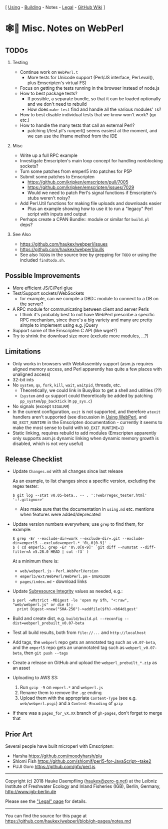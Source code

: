 
\[ [Using](using.html) -
[Building](building.html) -
Notes -
[Legal](legal.html) -
[GitHub Wiki](https://github.com/haukex/webperl/wiki) \]

🕸️🐪 Misc. Notes on WebPerl
=========================


TODOs
-----

1. Testing
	
	- Continue work on `WebPerl.t`
		- More tests for Unicode support (Perl/JS interface, Perl.eval(), plus Emscripten's virtual FS)
	- Focus on getting the tests running in the browser instead of node.js
	- How to best package tests?
		- If possible, a separate bundle, so that it can be loaded optionally and we don't need to rebuild
		- How does `make test` find and handle all the various modules' `t`s?
	- How to best disable individual tests that we know won't work? (qx etc.)
	- How to handle the many tests that call an external Perl?
		- patching t/test.pl's runperl() seems easiest at the moment, and we can use the iframe method from the IDE

2. Misc
	
	- Write up a full RPC example
	- Investigate Emscripten's main loop concept for handling nonblocking sockets?
	- Turn some patches from emperl5 into patches for P5P
	- Submit some patches to Emscripten
		- https://github.com/kripken/emscripten/pull/7005
		- https://github.com/kripken/emscripten/issues/7029
		- Would we need to patch Perl's signal functions if Emscripten's stubs weren't noisy?
	- Add Perl.Util functions for making file uploads and downloads easier
		- Plus an example showing how to use it to run a "legacy" Perl script with inputs and output
	- Perhaps create a CPAN Bundle:: module or similar for `build.pl` deps?

3. See Also
	
	- <https://github.com/haukex/webperl/issues>
	- <https://github.com/haukex/webperl/pulls>
	- See also `TODO`s in the source tree by grepping for `TODO`
	  or using the included `findtodo.sh`.


Possible Improvements
---------------------

- More efficient JS/C/Perl glue
- Test/Support sockets/WebSockets
	- for example, can we compile a DBD:: module to connect to a DB on the server?
- A RPC module for communicating between client and server Perls
	- I think it's probably best to not have WebPerl prescribe a specific RPC mechanism,
	  since there's a big variety and many are pretty simple to implement using e.g. jQuery
- Support some of the Emscripten C API (like wget?)
- Try to shrink the download size more (exclude more modules, ...?)


Limitations
-----------

- Only works in browsers with WebAssembly support
  (asm.js requires aligned memory access, and Perl apparently has quite a few places with unaligned access)
- 32-bit ints
- No `system`, `qx`, `fork`, `kill`, `wait`, `waitpid`, threads, etc.
	- Theoretically, we could link in BusyBox to get a shell and utilities (??)
	- (`system` and `qx` support could theoretically be added by patching `pp_system`/`pp_backtick` in `pp_sys.c`)
- No signals (except `SIGALRM`)
- In the current configuration, `exit` is not supported, and therefore `atexit` handlers aren't supported
  (see discussion in [Using WebPerl](using.html), and `NO_EXIT_RUNTIME` in the Emscripten documentation -
  currently it seems to make the most sense to build with `NO_EXIT_RUNTIME=1`)
- Static linking, requires rebuild to add modules
  (Emscripten apparently only supports asm.js dynamic linking when dynamic memory growth is disabled, which is not very useful)


Release Checklist
-----------------

- Update `Changes.md` with all changes since last release
  
  As an example, to list changes since a specific version, excluding the regex tester:
  
      $ git log --stat v0.05-beta.. -- . ':!web/regex_tester.html' ':!.gitignore'
  
	- Also make sure that the documentation in `using.md` etc. mentions when features were added/deprecated

- Update version numbers everywhere; use `grep` to find them, for example:
  
      $ grep -Er --exclude-dir=work --exclude-dir=.git --exclude-dir=emperl5 --exclude=emperl.* '0\.0[0-9]' .
      $ ( cd emperl5; grep -Er '0\.0[0-9]' `git diff --numstat --diff-filter=A v5.28.0 HEAD | cut -f3` )
  
  At a minimum there is:
	- `web/webperl.js` - `Perl.WebPerlVersion`
	- `emperl5/ext/WebPerl/WebPerl.pm` - `$VERSION`
	- `pages/index.md` - download links

- Update [Subresource Integrity](https://developer.mozilla.org/en-US/docs/Web/Security/Subresource_Integrity) values as needed, e.g.:
  
      $ perl -wMstrict -MDigest -le 'open my $fh, "<:raw", "web/webperl.js" or die $!;
        print Digest->new("SHA-256")->addfile($fh)->b64digest'

- Build and create dist, e.g. `build/build.pl --reconfig --dist=webperl_prebuilt_v0.07-beta`

- Test all build results, both from `file://...` and `http://localhost`

- Add tags, the `webperl` repo gets an annotated tag such as `v0.07-beta`,
  and the `emperl5` repo gets an unannotated tag such as `webperl_v0.07-beta`,
  then `git push --tags`

- Create a release on GitHub and upload the `webperl_prebuilt_*.zip` as an asset

- Uploading to AWS S3:
	1. Run `gzip -9` on `emperl.*` and `webperl.js`
	2. Rename them to remove the `.gz` ending
	3. Upload them with the appropriate `Content-Type` (see e.g. `web/webperl.psgi`) and a `Content-Encoding` of `gzip`

- If there was a `pages_for_vX.XX` branch of `gh-pages`, don't forget to merge that


Prior Art
---------

Several people have built microperl with Emscripten:

- Harsha <https://github.com/moodyharsh/plu>
- Shlomi Fish <https://github.com/shlomif/perl5-for-JavaScript--take2>
- FUJI Goro <https://github.com/gfx/perl.js>


***

Copyright (c) 2018 Hauke Daempfling (haukex@zero-g.net)
at the Leibniz Institute of Freshwater Ecology and Inland Fisheries (IGB),
Berlin, Germany, <http://www.igb-berlin.de>

Please see the ["Legal" page](legal.html) for details.

***

You can find the source for this page at
<https://github.com/haukex/webperl/blob/gh-pages/notes.md>

